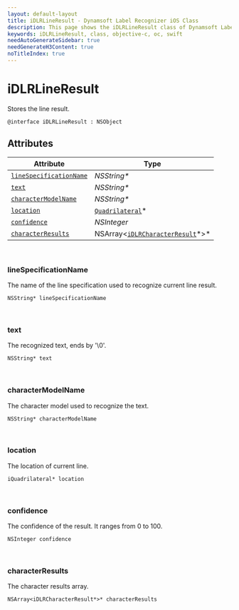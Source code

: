```yaml
---
layout: default-layout
title: iDLRLineResult - Dynamsoft Label Recognizer iOS Class
description: This page shows the iDLRLineResult class of Dynamsoft Label Recognizer for iOS SDK.
keywords: iDLRLineResult, class, objective-c, oc, swift
needAutoGenerateSidebar: true
needGenerateH3Content: true
noTitleIndex: true
---
```



# iDLRLineResult

Stores the line result.
  
```objc
@interface iDLRLineResult : NSObject 
```

## Attributes
  
| Attribute | Type |
|---------- | ---- |
| [`lineSpecificationName`](#linespecificationname) | *NSString\** |
| [`text`](#text) | *NSString\** |
| [`characterModelName`](#charactermodelname) | *NSString\** |
| [`location`](#location) | [`Quadrilateral`](quadrilateral.md)\* |
| [`confidence`](#confidence) | *NSInteger* |
| [`characterResults`](#characterresults) | NSArray<[`iDLRCharacterResult`](dlr-character-result.md)\*>\*|

&nbsp;

### lineSpecificationName

The name of the line specification used to recognize current line result.

```objc
NSString* lineSpecificationName
```

&nbsp;

### text

The recognized text, ends by '\0'.

```objc
NSString* text
```

&nbsp;

### characterModelName

The character model used to recognize the text.

```objc
NSString* characterModelName
```

&nbsp;

### location

The location of current line.

```objc
iQuadrilateral* location
```

&nbsp;

### confidence

The confidence of the result. It ranges from 0 to 100.

```objc
NSInteger confidence
```

&nbsp;

### characterResults

The character results array.

```objc
NSArray<iDLRCharacterResult*>* characterResults
```
